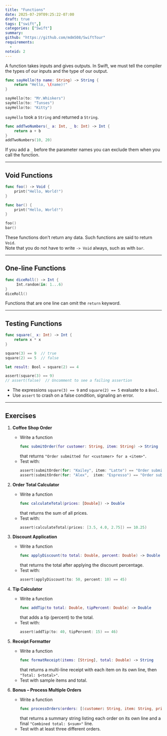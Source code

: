 ```yaml
---
title: "Functions"
date: 2025-07-29T09:25:22-07:00
draft: true
tags: ["swift",]
categories: ["Swift"]
summary: 
github: "https://github.com/mdm508/SwiftTour"
requirements:
  - 
noteid: 2
---
```


A function takes inputs and gives outputs. In Swift, we must tell the compiler the types of our inputs and the type of our output.

```swift
func sayHello(to name: String) -> String {
    return "Hello, \(name)!"
}

sayHello(to: "Mr.Whiskers")
sayHello(to: "Tunses")
sayHello(to: "Kitty")
```

`sayHello` took a `String` and returned a `String`.

```swift
func addTwoNumbers(_ a: Int, _ b: Int) -> Int {
    return a + b
}
addTwoNumbers(10, 20)
```

If you add a `_` before the parameter names you can exclude them when you call the function.

---

## Void Functions

```swift
func foo() -> Void {
    print("Hello, World!")
}

func bar() {
    print("Hello, World!")
}

foo()
bar()
```

These functions don't return any data. Such functions are said to return `Void`.\
Note that you do not have to write `-> Void` always, such as with `bar`.

---

## One-line Functions

```swift
func diceRoll() -> Int {
     Int.random(in: 1...6)
}
diceRoll()
```

Functions that are one line can omit the `return` keyword.

---

## Testing Functions

```swift
func square(_ x: Int) -> Int {
    return x * x
}

square(3) == 9  // true
square(2) == 5  // false

let result: Bool = square(2) == 4

assert(square(3) == 9)
// assert(false)  // Uncomment to see a failing assertion
```

- The expressions `square(3) == 9` and `square(2) == 5` evaluate to a `Bool`.
- Use `assert` to crash on a false condition, signaling an error.

---

## Exercises

1. **Coffee Shop Order**

   - Write a function
     ```swift
     func submitOrder(for customer: String, item: String) -> String
     ```
     that returns `"Order submitted for <customer> for a <item>"`.
   - Test with:
     ```swift
     assert(submitOrder(for: "Kailey", item: "Latte") == "Order submitted for Kailey for a Latte")
     assert(submitOrder(for: "Alex",  item: "Espresso") == "Order submitted for Alex for a Espresso")
     ```

2. **Order Total Calculator**

   - Write a function
     ```swift
     func calculateTotal(prices: [Double]) -> Double
     ```
     that returns the sum of all prices.
   - Test with:
     ```swift
     assert(calculateTotal(prices: [3.5, 4.0, 2.75]) == 10.25)
     ```

3. **Discount Application**

   - Write a function
     ```swift
     func applyDiscount(to total: Double, percent: Double) -> Double
     ```
     that returns the total after applying the discount percentage.
   - Test with:
     ```swift
     assert(applyDiscount(to: 50, percent: 10) == 45)
     ```

4. **Tip Calculator**

   - Write a function
     ```swift
     func addTip(to total: Double, tipPercent: Double) -> Double
     ```
     that adds a tip (percent) to the total.
   - Test with:
     ```swift
     assert(addTip(to: 40, tipPercent: 15) == 46)
     ```

5. **Receipt Formatter**

   - Write a function
     ```swift
     func formatReceipt(items: [String], total: Double) -> String
     ```
     that returns a multi-line receipt with each item on its own line, then `"Total: $<total>"`.
   - Test with sample items and total.

6. **Bonus – Process Multiple Orders**

   - Write a function
     ```swift
     func processOrders(orders: [(customer: String, item: String, price: Double)]) -> String
     ```
     that returns a summary string listing each order on its own line and a final `"Combined total: $<sum>"` line.
   - Test with at least three different orders.


